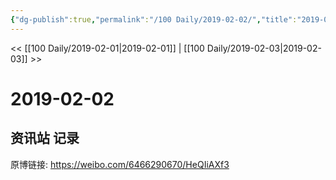 ```yaml
---
{"dg-publish":true,"permalink":"/100 Daily/2019-02-02/","title":"2019-02-02","created":"2022-12-22T14:41:17.000+08:00","updated":"2023-01-09T17:24:43.900+08:00"}
---
```



<< [[100 Daily/2019-02-01\|2019-02-01]] | [[100 Daily/2019-02-03\|2019-02-03]] >>

# 2019-02-02

## 资讯站 记录

原博链接: https://weibo.com/6466290670/HeQIiAXf3
